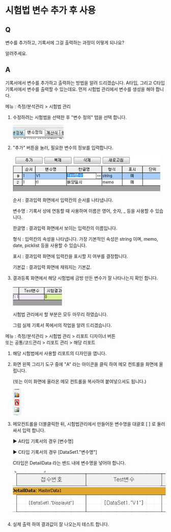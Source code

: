 # 시험법 변수 추가 후 사용

## Q

변수를 추가하고, 기록서에 그걸 출력하는 과정이 어떻게 되나요?

알려주세요.

## A

기록서에서 변수를 추가하고 출력하는 방법을 알려 드리겠습니다. A타입, 그리고 C타입 기록서에서 변수를 출력할 수 있는데요. 먼저 시험법 관리에서 변수를 생성을 해야 합니다.

메뉴 : 측정/분석관리 &gt; 시험법 관리

1. 수정하려는 시험법을 선택한 후 "변수 정의" 탭을 선택 합니다.  

   ![](../.gitbook/assets/01-_8.png)

2. "추가" 버튼을 눌러, 필요한 변수의 정보를 입력합니다.  

   ![](../.gitbook/assets/02-_11%20%281%29.png)

   순서 : 결과입력 화면에서 입력칸의 순서를 나타냅니다.

   변수명 : 기록서 상에 연동할 때 사용하며 이름은 영어, 숫자, \_ 등을 사용할 수 있습니다.

   한글명 : 결과입력 화면에서 보이는 입력칸의 이름입니다.

   형식 : 입력칸의 속성을 나타냅니다. 가장 기본적인 속성은 string 이며, memo, date, picklist 등을 사용할 수 있습니다.

   표시 : 결과입력 화면에 입력칸을 표시할 지 여부를 결정합니다.

   기본값 : 결과입력 화면에 채워지는 기본값. 

3. 결과등록 화면에서 해당 시험법에 금방 만든 변수가 잘 나타나는지 확인 합니다.  

   ![](../.gitbook/assets/03-_12.png)

   시험법 관리에서 할 부분은 모두 마무리 하였습니다.

   그럼 실제 기록서 쪽에서의 작업을 알려 드리겠습니다.  

메뉴 : 측정/분석관리 &gt; 시험법 관리 &gt; 리포트 디자이너 버튼  
또는 공통/코드관리 &gt; 리포트 관리 &gt; 해당 리포트

1. 해당 시험법에서 사용할 리포트의 디자인을 엽니다.  
2. 화면 왼쪽 그리기 도구 중에 "A" 라는 아이콘을 클릭 하여 메모 컨트롤을 화면에 올립니다.  

   \(또는 이미 화면에 올라온 메모 컨트롤을 복사하여 붙여넣으셔도 됩니다.\)  

   ![](../.gitbook/assets/04-_9.png)

3. 메모컨트롤을 더블클릭한 뒤, 시험법관리에서 만들어둔 변수명을 대괄호 \[ \] 로 둘러 싸서 입력 합니다.  

   ▶ A타입 기록서의 경우 \[변수명\]  

   ▶ C타입 기록서의 경우 \[DataSet1."변수명"\]  

    C타입은 DetailData 라는 밴드 내에 변수명을 넣어야 합니다.  

   ![](../.gitbook/assets/05-_14%20%281%29.png)

4. 실제 출력 하여 결과값이 잘 나오는지 테스트 합니다.

